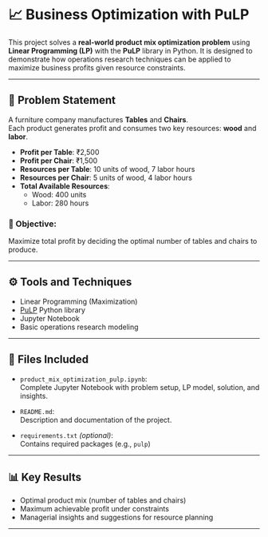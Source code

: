 # 📈 Business Optimization with PuLP

This project solves a **real-world product mix optimization problem** using **Linear Programming (LP)** with the **PuLP** library in Python. It is designed to demonstrate how operations research techniques can be applied to maximize business profits given resource constraints.

---

## 🧮 Problem Statement

A furniture company manufactures **Tables** and **Chairs**.  
Each product generates profit and consumes two key resources: **wood** and **labor**.

- **Profit per Table**: ₹2,500  
- **Profit per Chair**: ₹1,500  
- **Resources per Table**: 10 units of wood, 7 labor hours  
- **Resources per Chair**: 5 units of wood, 4 labor hours  
- **Total Available Resources**:  
  - Wood: 400 units  
  - Labor: 280 hours

### 🎯 Objective:
Maximize total profit by deciding the optimal number of tables and chairs to produce.

---

## ⚙️ Tools and Techniques

- Linear Programming (Maximization)
- [PuLP](https://pypi.org/project/PuLP/) Python library
- Jupyter Notebook
- Basic operations research modeling

---

## 📂 Files Included

- `product_mix_optimization_pulp.ipynb`:  
  Complete Jupyter Notebook with problem setup, LP model, solution, and insights.
  
- `README.md`:  
  Description and documentation of the project.

- `requirements.txt` *(optional)*:  
  Contains required packages (e.g., `pulp`)

---

## 📊 Key Results

- Optimal product mix (number of tables and chairs)
- Maximum achievable profit under constraints
- Managerial insights and suggestions for resource planning

---

